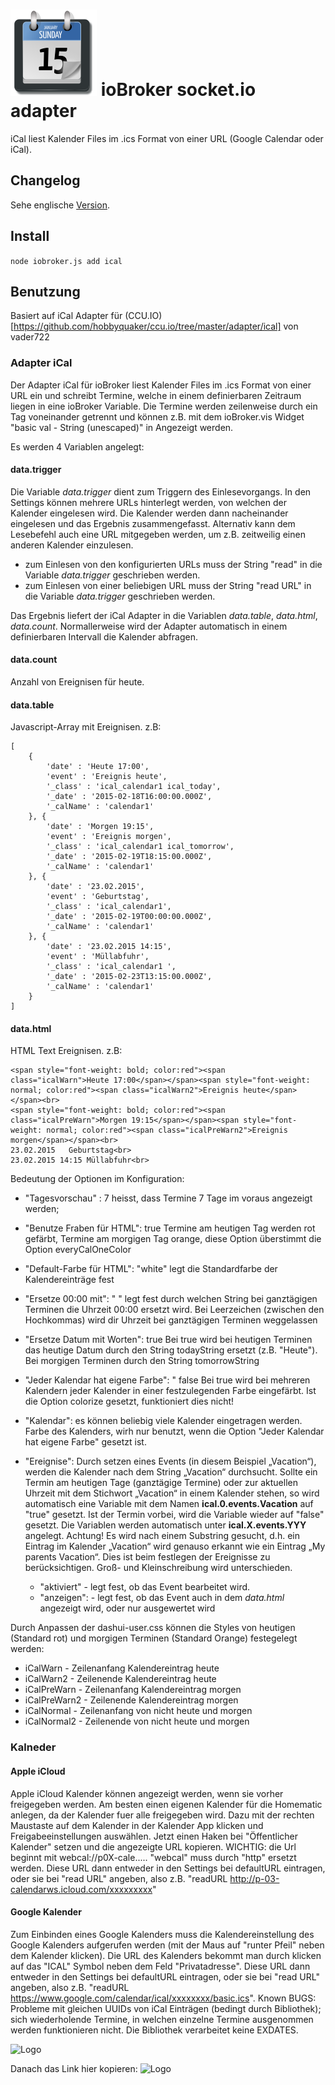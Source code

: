 ![Logo](admin/ical.png)
ioBroker socket.io adapter
=================
iCal liest Kalender Files im .ics Format von einer URL (Google Calendar oder iCal).

## Changelog
Sehe englische [Version](README.md). 

## Install

```node iobroker.js add ical```

## Benutzung
Basiert auf iCal Adapter für (CCU.IO)[https://github.com/hobbyquaker/ccu.io/tree/master/adapter/ical] von vader722

### Adapter iCal
Der Adapter iCal für ioBroker liest Kalender Files im .ics Format von einer URL ein und schreibt Termine, welche in einem definierbaren Zeitraum liegen in eine ioBroker Variable. 
Die Termine werden zeilenweise durch ein Tag voneinander getrennt und können z.B. mit dem ioBroker.vis Widget "basic val - String (unescaped)" in Angezeigt werden.

Es werden 4 Variablen angelegt:

#### data.trigger 
Die Variable *data.trigger* dient zum Triggern des Einlesevorgangs. In den Settings können mehrere URLs hinterlegt werden, von welchen der Kalender eingelesen wird. Die Kalender werden dann nacheinander eingelesen und das Ergebnis zusammengefasst. Alternativ kann dem Lesebefehl auch eine URL mitgegeben werden, um z.B. zeitweilig einen anderen Kalender einzulesen.
 
- zum Einlesen von den konfigurierten URLs muss der String "read" in die Variable *data.trigger* geschrieben werden.
- zum Einlesen von einer beliebigen URL muss der String "read URL" in die Variable *data.trigger* geschrieben werden.

Das Ergebnis liefert der iCal Adapter in die Variablen *data.table*, *data.html*, *data.count*.
Normallerweise wird der Adapter automatisch in einem definierbaren Intervall die Kalender abfragen. 

#### data.count
 Anzahl von Ereignisen für heute.

#### data.table
 Javascript-Array mit Ereignisen. z.B:
```
[
    {
		'date' : 'Heute 17:00',
		'event' : 'Ereignis heute',
		'_class' : 'ical_calendar1 ical_today',
		'_date' : '2015-02-18T16:00:00.000Z',
		'_calName' : 'calendar1'
	}, {
		'date' : 'Morgen 19:15',
		'event' : 'Ereignis morgen',
		'_class' : 'ical_calendar1 ical_tomorrow',
		'_date' : '2015-02-19T18:15:00.000Z',
		'_calName' : 'calendar1'
	}, {
		'date' : '23.02.2015',
		'event' : 'Geburtstag',
		'_class' : 'ical_calendar1',
		'_date' : '2015-02-19T00:00:00.000Z',
		'_calName' : 'calendar1'
	}, {
		'date' : '23.02.2015 14:15',
		'event' : 'Müllabfuhr',
		'_class' : 'ical_calendar1 ',
		'_date' : '2015-02-23T13:15:00.000Z',
		'_calName' : 'calendar1'
	}
]
```  

#### data.html
 HTML Text Ereignisen. z.B:
```
<span style="font-weight: bold; color:red"><span class="icalWarn">Heute 17:00</span></span><span style="font-weight: normal; color:red"><span class="icalWarn2">Ereignis heute</span></span><br>
<span style="font-weight: bold; color:red"><span class="icalPreWarn">Morgen 19:15</span></span><span style="font-weight: normal; color:red"><span class="icalPreWarn2">Ereignis morgen</span></span><br>
23.02.2015   Geburtstag<br>
23.02.2015 14:15 Müllabfuhr<br>
```  

Bedeutung der Optionen im Konfiguration:

- "Tagesvorschau" : 7 heisst, dass Termine 7 Tage im voraus angezeigt werden;
- "Benutze Fraben für HTML": true Termine am heutigen Tag werden rot gefärbt, Termine am morgigen Tag orange, diese Option überstimmt die Option everyCalOneColor
- "Default-Farbe für HTML": "white" legt die Standardfarbe der Kalendereinträge fest
- "Ersetze 00:00 mit": " " legt fest durch welchen String bei ganztägigen Terminen die Uhrzeit 00:00 ersetzt wird. Bei Leerzeichen (zwischen den Hochkommas) wird dir Uhrzeit bei ganztägigen Terminen weggelassen
- "Ersetze Datum mit Worten": true Bei true wird bei heutigen Terminen das heutige Datum durch den String todayString ersetzt (z.B. "Heute"). Bei morgigen Terminen durch den String tomorrowString
- "Jeder Kalendar hat eigene Farbe": " false Bei true wird bei mehreren Kalendern jeder Kalender in einer festzulegenden Farbe eingefärbt. Ist die Option colorize gesetzt, funktioniert dies nicht!
- "Kalendar": es können beliebig viele Kalender eingetragen werden. Farbe des Kalenders, wirh nur benutzt, wenn die Option "Jeder Kalendar hat eigene Farbe" gesetzt ist.
- "Ereignise": Durch setzen eines Events (in diesem Beispiel „Vacation“), werden die Kalender nach dem String „Vacation“ durchsucht. Sollte ein Termin am heutigen Tage (ganztägige Termine) oder zur aktuellen Uhrzeit mit dem Stichwort „Vacation“ in einem Kalender stehen, so wird automatisch eine Variable mit dem Namen **ical.0.events.Vacation** auf "true" gesetzt. Ist der Termin vorbei, wird die Variable wieder auf "false" gesetzt. Die Variablen werden automatisch unter **ical.X.events.YYY** angelegt. Achtung! Es wird nach einem Substring gesucht, d.h. ein Eintrag im Kalender „Vacation“ wird genauso erkannt wie ein Eintrag „My parents Vacation“. Dies ist beim festlegen der Ereignisse zu berücksichtigen. Groß- und Kleinschreibung wird unterschieden.

    * "aktiviert" - legt fest, ob das Event bearbeitet wird.
    * "anzeigen": - legt fest, ob das Event auch in dem *data.html* angezeigt wird, oder nur ausgewertet wird 

Durch Anpassen der dashui-user.css können die Styles von heutigen (Standard rot) und morgigen Terminen (Standard Orange) festegelegt werden: 

* iCalWarn     - Zeilenanfang Kalendereintrag heute
* iCalWarn2    - Zeilenende Kalendereintrag heute
* iCalPreWarn  - Zeilenanfang Kalendereintrag morgen 
* iCalPreWarn2 - Zeilenende Kalendereintrag morgen
* iCalNormal   - Zeilenanfang von nicht heute und morgen 
* iCalNormal2  - Zeilenende von nicht heute und morgen

### Kalneder
#### Apple iCloud
Apple iCloud Kalender können angezeigt werden, wenn sie vorher freigegeben werden. Am besten einen eigenen Kalender für die Homematic anlegen, da der Kalender fuer alle freigegeben wird.
Dazu mit der rechten Maustaste auf dem Kalender in der Kalender App klicken und Freigabeeinstellungen auswählen. Jetzt einen Haken bei "Öffentlicher Kalender" setzen und die angezeigte URL kopieren. WICHTIG: die Url beginnt mit webcal://p0X-cale.....
"webcal" muss durch "http" ersetzt werden. Diese URL dann entweder in den Settings bei defaultURL eintragen, oder sie bei "read URL" angeben, also z.B. "readURL http://p-03-calendarws.icloud.com/xxxxxxxxx"

#### Google Kalender
Zum Einbinden eines Google Kalenders muss die Kalendereinstellung des Google Kalenders aufgerufen werden (mit der Maus auf "runter Pfeil" neben dem Kalender klicken). Die URL des Kalenders bekommt man durch klicken auf das "ICAL" Symbol neben dem Feld "Privatadresse". Diese URL dann entweder in den Settings bei defaultURL eintragen, oder sie bei "read URL" angeben, also z.B. "readURL https://www.google.com/calendar/ical/xxxxxxxx/basic.ics".
Known BUGS: Probleme mit gleichen UUIDs von iCal Einträgen (bedingt durch Bibliothek); sich wiederholende Termine, in welchen einzelne Termine ausgenommen werden funktionieren nicht. Die Bibliothek verarbeitet keine EXDATES.

![Logo](doc/google-de1.png)

Danach das Link hier kopieren:
![Logo](doc/google-de2.png)